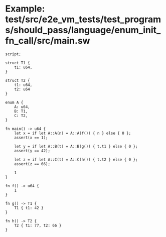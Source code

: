 # Example: test/src/e2e_vm_tests/test_programs/should_pass/language/enum_init_fn_call/src/main.sw

```sway
script;

struct T1 {
    t1: u64, 
}

struct T2 {
    t1: u64, 
    t2: u64
}

enum A {
    A: u64,
    B: T1,
    C: T2,
}

fn main() -> u64 {
    let x = if let A::A(n) = A::A(f()) { n } else { 0 };
    assert(x == 1);

    let y = if let A::B(t) = A::B(g()) { t.t1 } else { 0 };
    assert(y == 42);

    let z = if let A::C(t) = A::C(h()) { t.t2 } else { 0 };
    assert(z == 66);

    1
}

fn f() -> u64 {
    1
}

fn g() -> T1 {
    T1 { t1: 42 }
}

fn h() -> T2 {
    T2 { t1: 77, t2: 66 }
}

```
